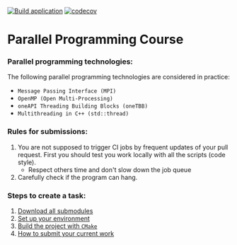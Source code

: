[![Build application](https://github.com/learning-process/parallel_programming_course/actions/workflows/main.yml/badge.svg)](https://github.com/learning-process/parallel_programming_course/actions/workflows/main.yml)
[![codecov](https://codecov.io/gh/learning-process/parallel_programming_course/graph/badge.svg?token=qCOtqeFyIz)](https://codecov.io/gh/learning-process/parallel_programming_course)

# Parallel Programming Course

### Parallel programming technologies:
  The following parallel programming technologies are considered in practice:
  * `Message Passing Interface (MPI)` 
  * `OpenMP (Open Multi-Processing)`
  * `oneAPI Threading Building Blocks (oneTBB)`
  * `Multithreading in C++ (std::thread)`

### Rules for submissions:
1. You are not supposed to trigger CI jobs by frequent updates of your pull request. First you should test you work locally with all the scripts (code style).
    * Respect others time and don't slow down the job queue
2. Carefully check if the program can hang.

### Steps to create a task:
1. [Download all submodules](docs/download.md)
2. [Set up your environment](docs/environment.md)
3. [Build the project with `CMake`](docs/build.md)
4. [How to submit your current work](docs/submit_work.md)
